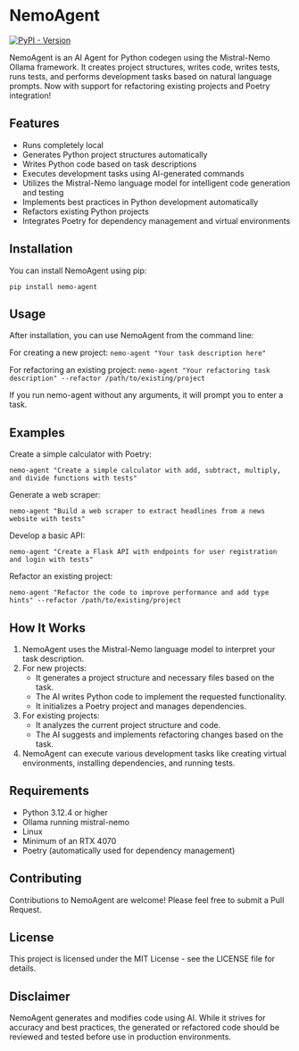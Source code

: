 # NemoAgent

[![PyPI - Version](https://img.shields.io/pypi/v/nemo-agent)](https://pypi.org/project/nemo-agent/)

NemoAgent is an AI Agent for Python codegen using the Mistral-Nemo Ollama framework. It creates project structures, writes code, writes tests, runs tests, and performs development tasks based on natural language prompts. Now with support for refactoring existing projects and Poetry integration!

## Features
* Runs completely local
* Generates Python project structures automatically
* Writes Python code based on task descriptions
* Executes development tasks using AI-generated commands
* Utilizes the Mistral-Nemo language model for intelligent code generation and testing
* Implements best practices in Python development automatically
* Refactors existing Python projects
* Integrates Poetry for dependency management and virtual environments

## Installation
You can install NemoAgent using pip:

`pip install nemo-agent`

## Usage
After installation, you can use NemoAgent from the command line:

For creating a new project:
`nemo-agent "Your task description here"`

For refactoring an existing project:
`nemo-agent "Your refactoring task description" --refactor /path/to/existing/project`

If you run nemo-agent without any arguments, it will prompt you to enter a task.

## Examples
Create a simple calculator with Poetry:

`nemo-agent "Create a simple calculator with add, subtract, multiply, and divide functions with tests"`

Generate a web scraper:

`nemo-agent "Build a web scraper to extract headlines from a news website with tests"`

Develop a basic API:

`nemo-agent "Create a Flask API with endpoints for user registration and login with tests"`

Refactor an existing project:

`nemo-agent "Refactor the code to improve performance and add type hints" --refactor /path/to/existing/project`

## How It Works

1. NemoAgent uses the Mistral-Nemo language model to interpret your task description.
2. For new projects:
   - It generates a project structure and necessary files based on the task.
   - The AI writes Python code to implement the requested functionality.
   - It initializes a Poetry project and manages dependencies.
3. For existing projects:
   - It analyzes the current project structure and code.
   - The AI suggests and implements refactoring changes based on the task.
4. NemoAgent can execute various development tasks like creating virtual environments, installing dependencies, and running tests.

## Requirements
* Python 3.12.4 or higher
* Ollama running mistral-nemo
* Linux
* Minimum of an RTX 4070
* Poetry (automatically used for dependency management)

## Contributing
Contributions to NemoAgent are welcome! Please feel free to submit a Pull Request.

## License
This project is licensed under the MIT License - see the LICENSE file for details.

## Disclaimer
NemoAgent generates and modifies code using AI. While it strives for accuracy and best practices, the generated or refactored code should be reviewed and tested before use in production environments.
